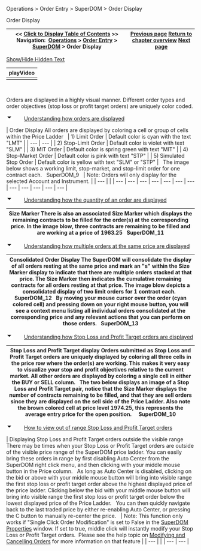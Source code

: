 ﻿


Operations \> Order Entry \> SuperDOM \> Order Display






















Order Display







| \<\< [Click to Display Table of Contents](order_display.md) \>\> **Navigation:**     [Operations](operations-1.md) \> [Order Entry](order_entry-1.md) \> [SuperDOM](superdom-1.md) \> Order Display | [Previous page](static_vs_dynamic_price_ladder-1.md) [Return to chapter overview](superdom-1.md) [Next page](submitting_orders_superdom-1.md) |
| --- | --- |




[Show/Hide Hidden Text](javascript:HMToggleExpandAll(!HMAnyToggleOpen()) "Click to open/close expanding sections")











| playVideo |
| --- |
|  |



 


Orders are displayed in a highly visual manner. Different order types and order objectives (stop loss or profit target orders) are uniquely color coded.


![tog_minus](tog_minus-1.gif)        [Understanding how orders are displayed](javascript:HMToggle('toggle','UnderstandingHowOrdersAreDisplayed','UnderstandingHowOrdersAreDisplayed_ICON'))




| Order Display All orders are displayed by coloring a cell or group of cells within the Price Ladder     | 1\) Limit Order | Default color is cyan with the text "LMT" | | --- | --- | | 2\) Stop\-Limit Order | Default color is violet with text "SLM" | | 3\) MIT Order | Default color is spring green with text "MIT" | | 4\) Stop\-Market Order | Default color is pink with text "STP" | | 5\) Simulated Stop Order | Default color is yellow with text "SLM" or "STP" |      The image below shows a working limit, stop\-market, and stop\-limit order for one contract each.   SuperDOM_9     | Note: Orders will only display for the selected Account and Instrument. | | --- | |
| --- | --- | --- | --- | --- | --- | --- | --- | --- | --- | --- | --- |



![tog_minus](tog_minus-1.gif)        [Understanding how the quantity of an order are displayed](javascript:HMToggle('toggle','UnderstandingHowTheQuantityOfAnOrderAreDisplayed','UnderstandingHowTheQuantityOfAnOrderAreDisplayed_ICON'))




| Size Marker There is also an associated Size Marker which displays the remaining contracts to be filled for the order(s) at the corresponding price. In the image blow, three contracts are remaining to be filled and are working at a price of 1963\.25   SuperDOM_11 |
| --- |



![tog_minus](tog_minus-1.gif)        [Understanding how multiple orders at the same price are displayed](javascript:HMToggle('toggle','UnderstandingHowMultipleOrdersAtTheSamePriceAreDisplayed','UnderstandingHowMultipleOrdersAtTheSamePriceAreDisplayed_ICON'))




| Consolidated Order Display The SuperDOM will consolidate the display of all orders resting at the same price and mark an "s" within the Size Marker display to indicate that there are multiple orders stacked at that price. The Size Marker then indicates the cumulative remaining contracts for all orders resting at that price. The image blow depicts a consolidated display of two limit orders for 1 contract each.   SuperDOM_12   By moving your mouse cursor over the order (cyan colored cell) and pressing down on your right mouse button, you will see a context menu listing all individual orders consolidated at the corresponding price and any relevant actions that you can perform on those orders.   SuperDOM_13 |
| --- |



![tog_minus](tog_minus-1.gif)        [Understanding how Stop Loss and Profit Target orders are displayed](javascript:HMToggle('toggle','UnderstandingHowStopLossAndProfitTargetOrdersAreDisplayed','UnderstandingHowStopLossAndProfitTargetOrdersAreDisplayed_ICON'))




| Stop Loss and Profit Target display Orders submitted as Stop Loss and Profit Target orders are uniquely displayed by coloring all three cells in the price row where the order(s) are working. This makes it very easy to visualize your stop and profit objectives relative to the current market. All other orders are displayed by coloring a single cell in either the BUY or SELL column.   The two below displays an image of a Stop Loss and Profit Target pair, notice that the Size Marker displays the number of contracts remaining to be filled, and that they are sell orders since they are displayed on the sell side of the Price Ladder. Also note the brown colored cell at price level 1974\.25, this represents the average entry price for the open position.     SuperDOM_10 |
| --- |



![tog_minus](tog_minus-1.gif)        [How to view out of range Stop Loss and Profit Target orders](javascript:HMToggle('toggle','HowToViewOutOfRangeStopLossAndProfitTargetOrders','HowToViewOutOfRangeStopLossAndProfitTargetOrders_ICON'))




| Displaying Stop Loss and Profit Target orders outside the visible range There may be times when your Stop Loss or Profit Target orders are outside of the visible price range of the SuperDOM price ladder. You can easily bring these orders in range by first disabling Auto Center from the SuperDOM right click menu, and then clicking with your middle mouse button in the Price column.   As long as Auto Center is disabled, clicking on the bid or above with your middle mouse button will bring into visible range the first stop loss or profit target order above the highest displayed price of the price ladder. Clicking below the bid with your middle mouse button will bring into visible range the first stop loss or profit target order below the lowest displayed price of the Price Ladder.   You can then quickly navigate back to the last traded price by either re\-enabling Auto Center, or pressing the C button to manually re\-center the price.     | Note: This function only works if "Single Click Order Modification" is set to False in the [SuperDOM Properties](properties_superdom-1.md) window. If set to true, middle click will instantly modify your Stop Loss or Profit Target orders.  Please see the help topic on [Modifying and Cancelling Orders](modifying_and_cancelling_orders_superdom-1.md) for more information on that feature | | --- | |
| --- | --- |










